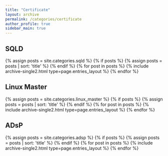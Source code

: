 ```yaml
---
title: "Certificate"
layout: archive
permalink: /categories/certificate
author_profile: true
sidebar_main: true
---
```


## SQLD
{% assign posts = site.categories.sqld %}
{% if posts %}
  {% assign posts = posts | sort: 'title' %}
{% endif %}
{% for post in posts %} {% include archive-single2.html type=page.entries_layout %} {% endfor %}

## Linux Master
{% assign posts = site.categories.linux_master %}
{% if posts %}
  {% assign posts = posts | sort: 'title' %}
{% endif %}
{% for post in posts %} {% include archive-single2.html type=page.entries_layout %} {% endfor %}

## ADsP
{% assign posts = site.categories.adsp %}
{% if posts %}
  {% assign posts = posts | sort: 'title' %}
{% endif %}
{% for post in posts %} {% include archive-single2.html type=page.entries_layout %} {% endfor %}
